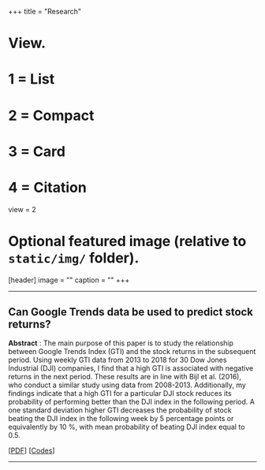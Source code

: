 +++
title = "Research"

# View.
#   1 = List
#   2 = Compact
#   3 = Card
#   4 = Citation
view = 2

# Optional featured image (relative to `static/img/` folder).
[header]
image = ""
caption = ""
+++

---
## Can Google Trends data be used to predict stock returns?
**Abstract** : The main purpose of this paper is to study the relationship between Google Trends Index (GTI)
and the stock returns in the subsequent period. Using weekly GTI data from 2013 to 2018 for 30
Dow Jones Industrial (DJI) companies, I find that a high GTI is associated with negative returns
in the next period. These results are in line with Bijl et al. (2016), who conduct a similar study
using data from 2008-2013. Additionally, my findings indicate that a high GTI for a particular DJI
stock reduces its probability of performing better than the DJI index in the following period. A
one standard deviation higher GTI decreases the probability of stock beating the DJI index in the
following week by 5 percentage points or equivalently by 10 %, with mean probability of beating DJI
index equal to 0.5. 

\[[PDF](https://github.com/jugalm/Google-trends-stock-data/blob/master/final_paper.pdf)\] \[[Codes](https://github.com/jugalm/Google-trends-stock-data/blob/master/poster.ipynb)\] 

---

